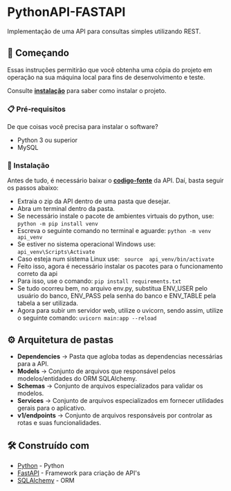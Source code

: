 # PythonAPI-FASTAPI

Implementação de uma API para consultas simples utilizando REST.

## 🚀 Começando

Essas instruções permitirão que você obtenha uma cópia do projeto em operação na sua máquina local para fins de desenvolvimento e teste.

Consulte **[instalação](#-instala%C3%A7%C3%A3o)** para saber como instalar o projeto.

### 📋 Pré-requisitos

De que coisas você precisa para instalar o software?
* Python 3 ou superior
* MySQL

### 🔧 Instalação

Antes de tudo, é necessário baixar o **[codigo-fonte](https://github.com/eduardo92005-debug/PythonAPI-FASTAPI/archive/refs/heads/main.zip)**  da API. Daí, basta
seguir os passos abaixo:
* Extraia o zip da API dentro de uma pasta que desejar.
* Abra um terminal dentro da pasta.
* Se necessário instale o pacote de ambientes virtuais do python, use: ``` python -m pip install venv ```
* Escreva o seguinte comando no terminal e aguarde: ``` python -m venv api_venv ```
* Se estiver no sistema operacional Windows use: ``` api_venv\Scripts\Activate ```
* Caso esteja num sistema Linux use: ``` source  api_venv/bin/activate```
* Feito isso, agora é necessário instalar os pacotes para o funcionamento correto da api
* Para isso, use o comando: ``` pip install requirements.txt ```
* Se tudo ocorreu bem, no arquivo env.py, substitua ENV_USER pelo usuário do banco, ENV_PASS pela senha do banco e ENV_TABLE pela tabela a ser utilizada.
* Agora para subir um servidor web, utilize o uvicorn, sendo assim, utilize o seguinte comando: ``` uvicorn main:app --reload ```

## ⚙️ Arquitetura de pastas

* __Dependencies__ ->  Pasta que agloba todas as dependencias necessárias para a API.
* __Models__ -> Conjunto de arquivos que responsável pelos modelos/entidades do ORM SQLAlchemy.
* __Schemas__ -> Conjunto de arquivos especializados para validar os modelos.
* __Services__ -> Conjunto de arquivos especializados em fornecer utilidades gerais para o aplicativo.
* __v1/endpoints__ -> Conjunto de arquivos responsáveis por controlar as rotas e suas funcionalidades.


## 🛠️ Construído com

* [Python](https://www.python.org/) - Python
* [FastAPI](https://fastapi.tiangolo.com/) - Framework para criação de API's
* [SQLAlchemy](https://www.sqlalchemy.org/) - ORM
